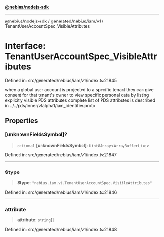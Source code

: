 [**@nebius/nodejs-sdk**](../../../../../README.md)

---

[@nebius/nodejs-sdk](../../../../../README.md) / [generated/nebius/iam/v1](../README.md) / TenantUserAccountSpec_VisibleAttributes

# Interface: TenantUserAccountSpec_VisibleAttributes

Defined in: src/generated/nebius/iam/v1/index.ts:21845

when a global user account is projected to a specific tenant
they can give consent for that tenant's owner to view specific personal data
by listing explicitly visible PDS attributes
complete list of PDS attributes is described in ../../pds/inner/v1alpha1/iam_identifier.proto

## Properties

### \[unknownFieldsSymbol\]?

> `optional` **\[unknownFieldsSymbol\]**: `Uint8Array`\<`ArrayBufferLike`\>

Defined in: src/generated/nebius/iam/v1/index.ts:21847

---

### $type

> **$type**: `"nebius.iam.v1.TenantUserAccountSpec.VisibleAttributes"`

Defined in: src/generated/nebius/iam/v1/index.ts:21846

---

### attribute

> **attribute**: `string`[]

Defined in: src/generated/nebius/iam/v1/index.ts:21848

